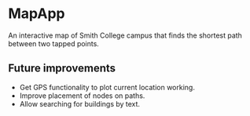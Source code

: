 # MapApp

An interactive map of Smith College campus that finds the shortest path between two tapped points.

## Future improvements

- Get GPS functionality to plot current location working.
- Improve placement of nodes on paths.
- Allow searching for buildings by text.
